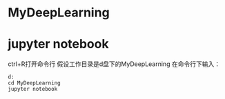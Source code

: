 # MyDeepLearning
# jupyter notebook
ctrl+R打开命令行
假设工作目录是d盘下的MyDeepLearning
在命令行下输入：
```
d:
cd MyDeepLearning
jupyter notebook
```
